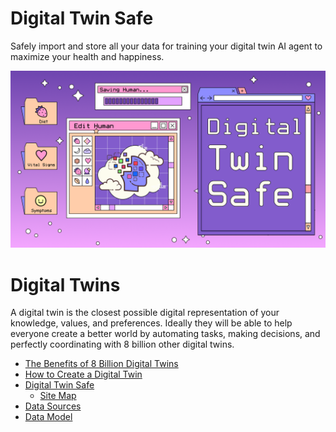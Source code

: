 # Digital Twin Safe
Safely import and store all your data for training your digital twin AI agent to maximize your health and happiness.

![digital-twin-safe-cover.png](images/digital-twin-safe-cover.png)

# Digital Twins

A digital twin is the closest possible digital representation of your knowledge, values, and preferences. Ideally they will be able to help everyone create a better world by automating tasks, making decisions, and perfectly coordinating with 8 billion other digital twins.

- [The Benefits of 8 Billion Digital Twins](docs/why-digital-twins.md)
- [How to Create a Digital Twin](docs/how-to-build-a-digital-twin.md)
- [Digital Twin Safe](docs/digital-twin-safe.md)
  - [Site Map](docs/dts-site-map.md)
- [Data Sources](docs/digital-twin-data-sources.md)
- [Data Model](docs/digital-twin-data-model.md)


